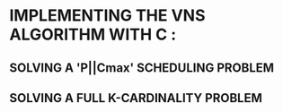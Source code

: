 # IMPLEMENTING THE VNS ALGORITHM WITH C :

## SOLVING A 'P||Cmax' SCHEDULING PROBLEM
## SOLVING A FULL K-CARDINALITY PROBLEM
